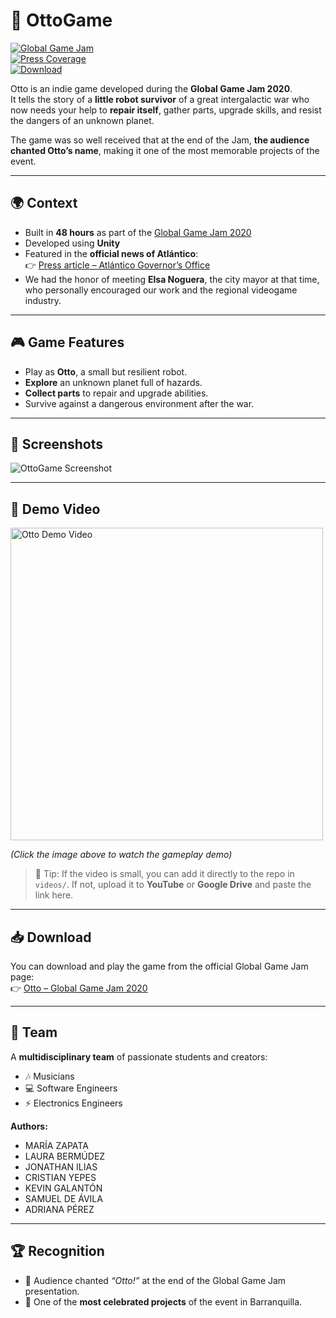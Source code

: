 # 🤖 OttoGame  

[![Global Game Jam](https://img.shields.io/badge/Global%20Game%20Jam-2020-blue)](https://v3.globalgamejam.org/2020/games/otto-5)  
[![Press Coverage](https://img.shields.io/badge/Featured%20in-Atlántico%20News-orange)](https://www.atlantico.gov.co/index.php/noticias/prensa-tic/12876-seguiremos-impulsando-a-los-jovenes-y-la-a-industria-de-videojuegos-en-el-atlantico-elsa-noguera)  
[![Download](https://img.shields.io/badge/Download-Global%20Game%20Jam-green)](https://v3.globalgamejam.org/2020/games/otto-5)  

Otto is an indie game developed during the **Global Game Jam 2020**.  
It tells the story of a **little robot survivor** of a great intergalactic war who now needs your help to **repair itself**, gather parts, upgrade skills, and resist the dangers of an unknown planet.  

The game was so well received that at the end of the Jam, **the audience chanted Otto’s name**, making it one of the most memorable projects of the event.  

---

## 🌍 Context
- Built in **48 hours** as part of the [Global Game Jam 2020](https://globalgamejam.org/)  
- Developed using **Unity**  
- Featured in the **official news of Atlántico**:  
  👉 <a href="https://www.atlantico.gov.co/index.php/noticias/prensa-tic/12876-seguiremos-impulsando-a-los-jovenes-y-la-a-industria-de-videojuegos-en-el-atlantico-elsa-noguera" target="_blank">Press article – Atlántico Governor’s Office</a>  
- We had the honor of meeting **Elsa Noguera**, the city mayor at that time, who personally encouraged our work and the regional videogame industry.  

---

## 🎮 Game Features
- Play as **Otto**, a small but resilient robot.  
- **Explore** an unknown planet full of hazards.  
- **Collect parts** to repair and upgrade abilities.  
- Survive against a dangerous environment after the war.  

---

## 📸 Screenshots
![OttoGame Screenshot](https://user-images.githubusercontent.com/54915677/200242597-6f87034d-f625-45e4-9352-3dd294bb8408.png)

---

## 🎥 Demo Video
<a href="DEMO_VIDEO_LINK" target="_blank">
  <img src="images/demo_thumbnail.png" alt="Otto Demo Video" width="500"/>
</a>  

*(Click the image above to watch the gameplay demo)*  

> 🔧 Tip: If the video is small, you can add it directly to the repo in `videos/`. If not, upload it to **YouTube** or **Google Drive** and paste the link here.  

---

## 📥 Download
You can download and play the game from the official Global Game Jam page:  
👉 [Otto – Global Game Jam 2020](https://v3.globalgamejam.org/2020/games/otto-5)  

---

## 👥 Team
A **multidisciplinary team** of passionate students and creators:  
- 🎶 Musicians  
- 💻 Software Engineers  
- ⚡ Electronics Engineers  

**Authors:**  
- MARÍA ZAPATA  
- LAURA BERMÚDEZ  
- JONATHAN ILIAS  
- CRISTIAN YEPES  
- KEVIN GALANTÓN  
- SAMUEL DE ÁVILA  
- ADRIANA PÉREZ  

---

## 🏆 Recognition
- 🥳 Audience chanted *“Otto!”* at the end of the Global Game Jam presentation.  
- 🎉 One of the **most celebrated projects** of the event in Barranquilla.

